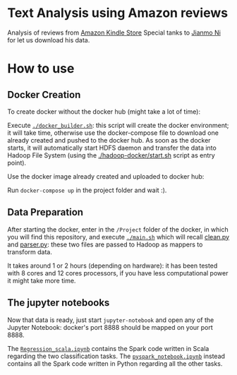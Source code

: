 # Text Analysis using Amazon reviews

Analysis of reviews from [Amazon Kindle Store](https://nijianmo.github.io/amazon/index.html) 
Special tanks to [Jianmo Ni](https://nijianmo.github.io/) for let us download his data.


# How to use

## Docker Creation

To create docker without the docker hub (might take a lot of time):

Execute [`./docker_builder.sh`](https://github.com/moiraghif/Amazon-Rating-Prediction/blob/master/docker_builder.sh): this script will create the docker environment; it will take time, otherwise use the docker-compose file to download one already created and pushed to the docker hub. 
As soon as the docker starts, it will automatically start HDFS daemon and transfer the data into Hadoop File System (using the [./hadoop-docker/start.sh](https://github.com/moiraghif/Amazon-Rating-Prediction/blob/master/hadoop-docker/start.sh) script as entry point). 

Use the docker image already created and uploaded to docker hub:

Run `docker-compose up` in the project folder and wait :).


## Data Preparation

After starting the docker, enter in the `/Project` folder of the docker, in which you will find this repository, and execute [`./main.sh`](https://github.com/moiraghif/Amazon-Rating-Prediction/blob/master/main.sh) which will recall [clean.py](https://github.com/moiraghif/Amazon-Rating-Prediction/blob/master/clean.py) and [parser.py](https://github.com/moiraghif/Amazon-Rating-Prediction/blob/master/parser.py): these two files are passed to Hadoop as mappers to transform data.

It takes around 1 or 2 hours (depending on hardware): it has been tested with 8 cores and 12 cores processors, if you have less computational power it might take more time.

## The jupyter notebooks

Now that data is ready, just start `jupyter-notebook` and open any of the Jupyter Notebook: docker's port 8888 should be mapped on your port 8888.

The [`Regression_scala.ipynb`](https://github.com/moiraghif/Amazon-Rating-Prediction/blob/master/Regression_scala.ipynb) contains the Spark code written in Scala regarding the two classification tasks.
The [`pyspark_notebook.ipynb`](https://github.com/moiraghif/Amazon-Rating-Prediction/blob/master/pyspark_notebook.ipynb) instead contains all the Spark code written in Python regarding all the other tasks.
